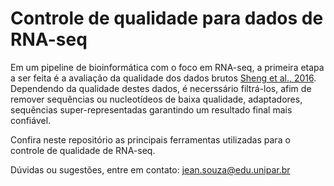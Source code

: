 # Controle de qualidade para dados de RNA-seq

Em um pipeline de bioinformática com o foco em RNA-seq, a primeira etapa a ser feita é a avaliação da qualidade dos dados brutos [Sheng et al., 2016](https://pubmed.ncbi.nlm.nih.gov/27687708/). Dependendo da qualidade destes dados, é necerssário filtrá-los, afim de remover sequências ou nucleotídeos de baixa qualidade, adaptadores, sequências super-representadas garantindo um resultado final mais confiável.

Confira neste repositório as principais ferramentas utilizadas para o controle de qualidade de RNA-seq.

Dúvidas ou sugestões, entre em contato: jean.souza@edu.unipar.br
